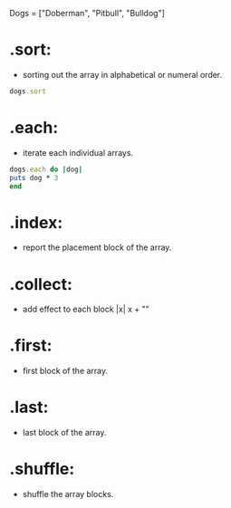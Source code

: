 
Dogs = ["Doberman", "Pitbull", "Bulldog"]


# .sort:
  - sorting out the array in alphabetical or numeral order.
  ```ruby
  dogs.sort
  ```

# .each:
   - iterate each individual arrays.
   ```ruby
dogs.each do |dog|
  puts dog * 3
end
   ```

# .index:
   - report the placement block of the array.

# .collect:
   - add effect to each block |x| x + ""

# .first:
   - first block of the array.

# .last:
  - last block of the array.

# .shuffle:
  - shuffle the array blocks.
